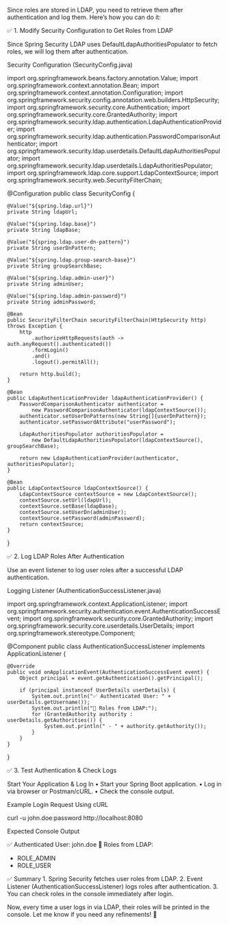 Since roles are stored in LDAP, you need to retrieve them after authentication and log them. Here’s how you can do it:

✅ 1. Modify Security Configuration to Get Roles from LDAP

Since Spring Security LDAP uses DefaultLdapAuthoritiesPopulator to fetch roles, we will log them after authentication.

Security Configuration (SecurityConfig.java)

import org.springframework.beans.factory.annotation.Value;
import org.springframework.context.annotation.Bean;
import org.springframework.context.annotation.Configuration;
import org.springframework.security.config.annotation.web.builders.HttpSecurity;
import org.springframework.security.core.Authentication;
import org.springframework.security.core.GrantedAuthority;
import org.springframework.security.ldap.authentication.LdapAuthenticationProvider;
import org.springframework.security.ldap.authentication.PasswordComparisonAuthenticator;
import org.springframework.security.ldap.userdetails.DefaultLdapAuthoritiesPopulator;
import org.springframework.security.ldap.userdetails.LdapAuthoritiesPopulator;
import org.springframework.ldap.core.support.LdapContextSource;
import org.springframework.security.web.SecurityFilterChain;

@Configuration
public class SecurityConfig {

    @Value("${spring.ldap.url}")
    private String ldapUrl;

    @Value("${spring.ldap.base}")
    private String ldapBase;

    @Value("${spring.ldap.user-dn-pattern}")
    private String userDnPattern;

    @Value("${spring.ldap.group-search-base}")
    private String groupSearchBase;

    @Value("${spring.ldap.admin-user}")
    private String adminUser;

    @Value("${spring.ldap.admin-password}")
    private String adminPassword;

    @Bean
    public SecurityFilterChain securityFilterChain(HttpSecurity http) throws Exception {
        http
            .authorizeHttpRequests(auth -> auth.anyRequest().authenticated())
            .formLogin()
            .and()
            .logout().permitAll();

        return http.build();
    }

    @Bean
    public LdapAuthenticationProvider ldapAuthenticationProvider() {
        PasswordComparisonAuthenticator authenticator =
            new PasswordComparisonAuthenticator(ldapContextSource());
        authenticator.setUserDnPatterns(new String[]{userDnPattern});
        authenticator.setPasswordAttribute("userPassword");

        LdapAuthoritiesPopulator authoritiesPopulator =
            new DefaultLdapAuthoritiesPopulator(ldapContextSource(), groupSearchBase);

        return new LdapAuthenticationProvider(authenticator, authoritiesPopulator);
    }

    @Bean
    public LdapContextSource ldapContextSource() {
        LdapContextSource contextSource = new LdapContextSource();
        contextSource.setUrl(ldapUrl);
        contextSource.setBase(ldapBase);
        contextSource.setUserDn(adminUser);
        contextSource.setPassword(adminPassword);
        return contextSource;
    }
}

✅ 2. Log LDAP Roles After Authentication

Use an event listener to log user roles after a successful LDAP authentication.

Logging Listener (AuthenticationSuccessListener.java)

import org.springframework.context.ApplicationListener;
import org.springframework.security.authentication.event.AuthenticationSuccessEvent;
import org.springframework.security.core.GrantedAuthority;
import org.springframework.security.core.userdetails.UserDetails;
import org.springframework.stereotype.Component;

@Component
public class AuthenticationSuccessListener implements ApplicationListener<AuthenticationSuccessEvent> {

    @Override
    public void onApplicationEvent(AuthenticationSuccessEvent event) {
        Object principal = event.getAuthentication().getPrincipal();

        if (principal instanceof UserDetails userDetails) {
            System.out.println("✅ Authenticated User: " + userDetails.getUsername());
            System.out.println("🔹 Roles from LDAP:");
            for (GrantedAuthority authority : userDetails.getAuthorities()) {
                System.out.println(" - " + authority.getAuthority());
            }
        }
    }
}

✅ 3. Test Authentication & Check Logs

Start Your Application & Log In
	•	Start your Spring Boot application.
	•	Log in via browser or Postman/cURL.
	•	Check the console output.

Example Login Request Using cURL

curl -u john.doe:password http://localhost:8080

Expected Console Output

✅ Authenticated User: john.doe
🔹 Roles from LDAP:
 - ROLE_ADMIN
 - ROLE_USER

✅ Summary
	1.	Spring Security fetches user roles from LDAP.
	2.	Event Listener (AuthenticationSuccessListener) logs roles after authentication.
	3.	You can check roles in the console immediately after login.

Now, every time a user logs in via LDAP, their roles will be printed in the console. Let me know if you need any refinements! 🚀